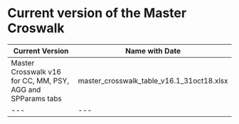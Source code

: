 
# Current version of the Master Croswalk

Current Version | Name with Date |
--- |  --- |  
Master Crosswalk v16 for CC, MM, PSY, AGG and SPParams tabs | master_crosswalk_table_v16.1_31oct18.xlsx |
--- |  ---  |  
